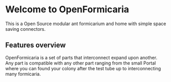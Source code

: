 # Welcome to OpenFormicaria

This is a Open Source modular ant formicarium and home with simple space saving connectors.

## Features overview
OpenFormicaria is a set of parts that interconnect expand upon another. Any part is compatible with any other part ranging from the small Portal where you can found your colony after the test tube up to interconnecting many formicaria.
